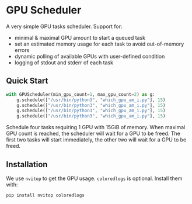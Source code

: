 # GPU Scheduler

A very simple GPU tasks scheduler. Support for:

- minimal & maximal GPU amount to start a queued task
- set an estimated memory usage for each task to avoid out-of-memory errors
- dynamic polling of available GPUs with user-defined condition
- logging of stdout and stderr of each task

## Quick Start

```python
with GPUScheduler(min_gpu_count=1, max_gpu_count=2) as g:
    g.schedule(["/usr/bin/python3", "which_gpu_am_i.py"], 15)
    g.schedule(["/usr/bin/python3", "which_gpu_am_i.py"], 15)
    g.schedule(["/usr/bin/python3", "which_gpu_am_i.py"], 15)
    g.schedule(["/usr/bin/python3", "which_gpu_am_i.py"], 15)
```

Schedule four tasks requiring 1 GPU with 15GiB of memory. When maximal GPU count is reached, the scheduler will wait for a GPU to be freed. The first two tasks will start immediately, the other two will wait for a GPU to be freed.

## Installation

We use `nvitop` to get the GPU usage. `coloredlogs` is optional. Install them with:

```bash
pip install nvitop coloredlogs
```
